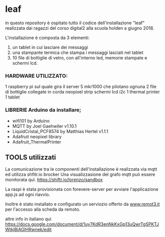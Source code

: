 # leaf

in questo repository è ospitato tutto il codice dell'installazione "leaf" realizzata dai ragazzi del corso digital2 alla scuola holden a giugno 2018.

L'installazione è composta da 3 elementi:

1) un tablet in cui lasciare dei messaggi
2) una stampante termica che stampa i messaggi lasciati nel tablet
3) 10 file di bottiglie di vetro, con all'interno led, memorie stampate e schermi lcd.

### HARDWARE UTILIZZATO:
1 raspberry pi sul quale gira il server
5 mkr1000 che pilotano ognuna 2 file di bottiglie collegate in corda
neopixel strip
schermi lcd i2c
1 thermal printer
1 tablet

### LIBRERIE Arduino da installare;
- wifi101 by Arduino
- MQTT by Joel Gaehwiler v1.10.1
- LiquidCristal_PCF8574 by Matthias Hertel v1.1.1
- Adafruit neopixel library
- Adafruit_ThermalPrinter

## TOOLS utilizzati
La comunicazione tra le componenti dell'installazione è realizzata via mqtt ed utilizza shfitr.io brocker Una visualizzasione del grafo mqtt può essere monitorata quì.
https://shiftr.io/lorenzo/sandbox

La raspi è stata provisionata con forevere-server per avviare l'applicazione app.js ad ogni riavvio.

Inoltre è stato installato e configurato un serviozio offerto da www.remot3.it per l'accesso alla scheda da remoto.

altre info in italiano quì https://docs.google.com/document/d/1uy7KdR3enNkKxGp13uQwrTgSPKTJWtkjBiAGlHRwnek/edit
